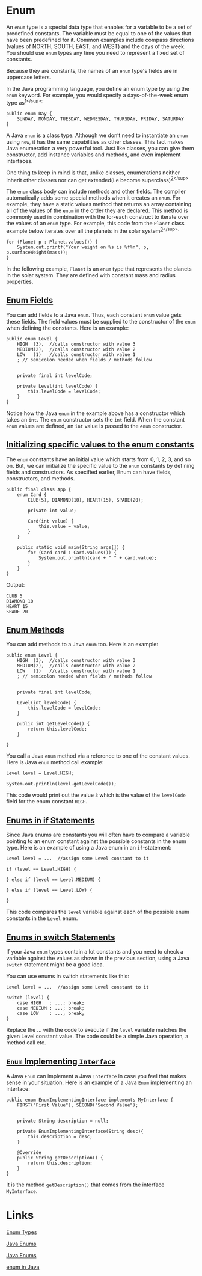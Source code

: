 # Enum

An `enum` type is a special data type that enables for a variable to be a set of predefined constants. The variable must be equal to one of the values that have been predefined for it. Common examples include compass directions (values of NORTH, SOUTH, EAST, and WEST) and the days of the week. You should use `enum` types any time you need to represent a fixed set of constants. 

Because they are constants, the names of an `enum` type's fields are in uppercase letters.

In the Java programming language, you define an enum type by using the `enum` keyword. For example, you would specify a days-of-the-week enum type as<sup>[1](https://docs.oracle.com/javase/tutorial/java/javaOO/enum.html#:~:text=An%20enum%20type,set%20of%20constants.)</sup>:
```
public enum Day {
    SUNDAY, MONDAY, TUESDAY, WEDNESDAY, THURSDAY, FRIDAY, SATURDAY 
}
```

A Java `enum` is a class type. Although we don’t need to instantiate an `enum` using `new`, it has the same capabilities as other classes. This fact makes Java enumeration a very powerful tool. Just like classes, you can give them constructor, add instance variables and methods, and even implement interfaces.

One thing to keep in mind is that, unlike classes, enumerations neither inherit other classes nor can get extended(i.e become superclass)<sup>[2](https://www.geeksforgeeks.org/enum-in-java/#:~:text=A%20Java%20enumeration,even%20implement%20interfaces.)</sup>

The `enum` class body can include methods and other fields. The compiler automatically adds some special methods when it creates an `enum`. For example, they have a static values method that returns an array containing all of the values of the `enum` in the order they are declared. This method is commonly used in combination with the for-each construct to iterate over the values of an `enum` type. For example, this code from the `Planet` class example below iterates over all the planets in the solar system<sup>[3](https://docs.oracle.com/javase/tutorial/java/javaOO/enum.html#:~:text=The%20enum%20class,an%20enum%20type.)</sup>.
```
for (Planet p : Planet.values()) {
    System.out.printf("Your weight on %s is %f%n", p, p.surfaceWeight(mass));
}
```

In the following example, `Planet` is an `enum` type that represents the planets in the solar system. They are defined with constant mass and radius properties.

## [Enum Fields](https://jenkov.com/tutorials/java/enums.html#:~:text=executing%20this%20line.-,Enum%20Fields,of%20the%20enum%20when%20defining%20the%20constants.%20Here%20is%20an%20example%3A,-public%20enum%20Level)
You can add fields to a Java `enum`. Thus, each constant `enum` value gets these fields. The field values must be supplied to the constructor of the `enum` when defining the constants. Here is an example:
```
public enum Level {
    HIGH  (3),  //calls constructor with value 3
    MEDIUM(2),  //calls constructor with value 2
    LOW   (1)   //calls constructor with value 1
    ; // semicolon needed when fields / methods follow


    private final int levelCode;

    private Level(int levelCode) {
        this.levelCode = levelCode;
    }
}
```

Notice how the Java `enum` in the example above has a constructor which takes an `int`. The `enum` constructor sets the `int` field. When the constant `enum` values are defined, an `int` value is passed to the `enum` constructor.

## [Initializing specific values to the enum constants](https://www.javatpoint.com/enum-in-java#:~:text=Initializing%20specific%20values%20to%20the%20enum%20constants)
The `enum` constants have an initial value which starts from 0, 1, 2, 3, and so on. But, we can initialize the specific value to the `enum` constants by defining fields and constructors. As specified earlier, Enum can have fields, constructors, and methods.

```
public final class App {
    enum Card {
        CLUB(5), DIAMOND(10), HEART(15), SPADE(20);

        private int value;

        Card(int value) {
            this.value = value;
        }
    }

    public static void main(String args[]) {
        for (Card card : Card.values()) {
            System.out.println(card + " " + card.value);
        }
    }
}
```

Output:
```
CLUB 5
DIAMOND 10
HEART 15
SPADE 20
```

## [Enum Methods](https://jenkov.com/tutorials/java/enums.html#:~:text=implicitly%20private.-,Enum%20Methods,-You%20can%20add)
You can add methods to a Java `enum` too. Here is an example:
```
public enum Level {
    HIGH  (3),  //calls constructor with value 3
    MEDIUM(2),  //calls constructor with value 2
    LOW   (1)   //calls constructor with value 1
    ; // semicolon needed when fields / methods follow


    private final int levelCode;

    Level(int levelCode) {
        this.levelCode = levelCode;
    }
    
    public int getLevelCode() {
        return this.levelCode;
    }
    
}
```

You call a Java `enum` method via a reference to one of the constant values. Here is Java `enum` method call example:
```
Level level = Level.HIGH;

System.out.println(level.getLevelCode());
```

This code would print out the value `3` which is the value of the `levelCode` field for the enum constant `HIGH`.

## [Enums in if Statements](https://jenkov.com/tutorials/java/enums.html#:~:text=to%20HIGH.-,Enums%20in%20if%20Statements,-Since%20Java%20enums)
Since Java enums are constants you will often have to compare a variable pointing to an enum constant against the possible constants in the enum type. Here is an example of using a Java enum in an `if`-statement:
```
Level level = ...  //assign some Level constant to it

if (level == Level.HIGH) {

} else if (level == Level.MEDIUM) {

} else if (level == Level.LOW) {

}
```

This code compares the `level` variable against each of the possible enum constants in the `Level` enum.

## [Enums in switch Statements](https://jenkov.com/tutorials/java/enums.html#:~:text=executed%20a%20lot.-,Enums%20in%20switch%20Statements,-If%20your%20Java)
If your Java `enum` types contain a lot constants and you need to check a variable against the values as shown in the previous section, using a Java `switch` statement might be a good idea.

You can use enums in switch statements like this:
```
Level level = ...  //assign some Level constant to it

switch (level) {
    case HIGH   : ...; break;
    case MEDIUM : ...; break;
    case LOW    : ...; break;
}
```

Replace the ... with the code to execute if the `level` variable matches the given Level constant value. The code could be a simple Java operation, a method call etc.

## [`Enum` Implementing `Interface`](https://jenkov.com/tutorials/java/enums.html#:~:text=a%20Java%20enum.-,Enum%20Implementing%20Interface,-A%20Java%20Enum)
A Java `Enum` can implement a Java `Interface` in case you feel that makes sense in your situation. Here is an example of a Java `Enum` implementing an interface:
```
public enum EnumImplementingInterface implements MyInterface {
    FIRST("First Value"), SECOND("Second Value");


    private String description = null;

    private EnumImplementingInterface(String desc){
        this.description = desc;
    }

    @Override
    public String getDescription() {
        return this.description;
    }
}
```
It is the method `getDescription()` that comes from the interface `MyInterface`.

# Links
[Enum Types](https://docs.oracle.com/javase/tutorial/java/javaOO/enum.html)

[Java Enums](http://tutorials.jenkov.com/java/enums.html)

[Java Enums](https://www.javatpoint.com/enum-in-java)

[enum in Java](https://www.geeksforgeeks.org/enum-in-java/)
